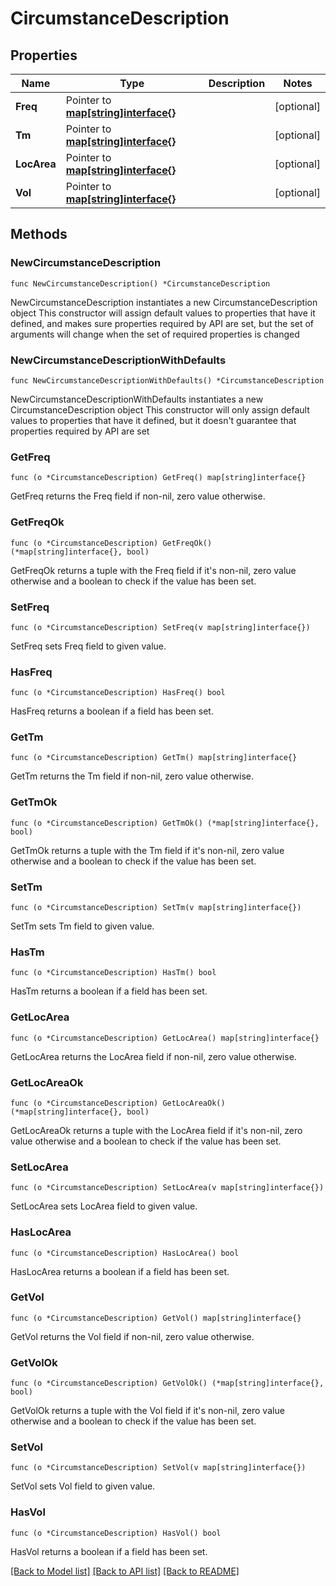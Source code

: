 # CircumstanceDescription

## Properties

Name | Type | Description | Notes
------------ | ------------- | ------------- | -------------
**Freq** | Pointer to [**map[string]interface{}**](object.md) |  | [optional] 
**Tm** | Pointer to [**map[string]interface{}**](object.md) |  | [optional] 
**LocArea** | Pointer to [**map[string]interface{}**](object.md) |  | [optional] 
**Vol** | Pointer to [**map[string]interface{}**](object.md) |  | [optional] 

## Methods

### NewCircumstanceDescription

`func NewCircumstanceDescription() *CircumstanceDescription`

NewCircumstanceDescription instantiates a new CircumstanceDescription object
This constructor will assign default values to properties that have it defined,
and makes sure properties required by API are set, but the set of arguments
will change when the set of required properties is changed

### NewCircumstanceDescriptionWithDefaults

`func NewCircumstanceDescriptionWithDefaults() *CircumstanceDescription`

NewCircumstanceDescriptionWithDefaults instantiates a new CircumstanceDescription object
This constructor will only assign default values to properties that have it defined,
but it doesn't guarantee that properties required by API are set

### GetFreq

`func (o *CircumstanceDescription) GetFreq() map[string]interface{}`

GetFreq returns the Freq field if non-nil, zero value otherwise.

### GetFreqOk

`func (o *CircumstanceDescription) GetFreqOk() (*map[string]interface{}, bool)`

GetFreqOk returns a tuple with the Freq field if it's non-nil, zero value otherwise
and a boolean to check if the value has been set.

### SetFreq

`func (o *CircumstanceDescription) SetFreq(v map[string]interface{})`

SetFreq sets Freq field to given value.

### HasFreq

`func (o *CircumstanceDescription) HasFreq() bool`

HasFreq returns a boolean if a field has been set.

### GetTm

`func (o *CircumstanceDescription) GetTm() map[string]interface{}`

GetTm returns the Tm field if non-nil, zero value otherwise.

### GetTmOk

`func (o *CircumstanceDescription) GetTmOk() (*map[string]interface{}, bool)`

GetTmOk returns a tuple with the Tm field if it's non-nil, zero value otherwise
and a boolean to check if the value has been set.

### SetTm

`func (o *CircumstanceDescription) SetTm(v map[string]interface{})`

SetTm sets Tm field to given value.

### HasTm

`func (o *CircumstanceDescription) HasTm() bool`

HasTm returns a boolean if a field has been set.

### GetLocArea

`func (o *CircumstanceDescription) GetLocArea() map[string]interface{}`

GetLocArea returns the LocArea field if non-nil, zero value otherwise.

### GetLocAreaOk

`func (o *CircumstanceDescription) GetLocAreaOk() (*map[string]interface{}, bool)`

GetLocAreaOk returns a tuple with the LocArea field if it's non-nil, zero value otherwise
and a boolean to check if the value has been set.

### SetLocArea

`func (o *CircumstanceDescription) SetLocArea(v map[string]interface{})`

SetLocArea sets LocArea field to given value.

### HasLocArea

`func (o *CircumstanceDescription) HasLocArea() bool`

HasLocArea returns a boolean if a field has been set.

### GetVol

`func (o *CircumstanceDescription) GetVol() map[string]interface{}`

GetVol returns the Vol field if non-nil, zero value otherwise.

### GetVolOk

`func (o *CircumstanceDescription) GetVolOk() (*map[string]interface{}, bool)`

GetVolOk returns a tuple with the Vol field if it's non-nil, zero value otherwise
and a boolean to check if the value has been set.

### SetVol

`func (o *CircumstanceDescription) SetVol(v map[string]interface{})`

SetVol sets Vol field to given value.

### HasVol

`func (o *CircumstanceDescription) HasVol() bool`

HasVol returns a boolean if a field has been set.


[[Back to Model list]](../README.md#documentation-for-models) [[Back to API list]](../README.md#documentation-for-api-endpoints) [[Back to README]](../README.md)



